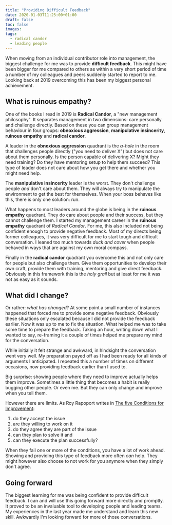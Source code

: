 ```yaml
---
title: "Providing Difficult Feedback"
date: 2020-01-03T11:25:00+01:00
draft: false
toc: false
images:
tags: 
  - radical candor
  - leading people
---
```


When moving from an individual contributor role into management, the biggest
challenge for me was to provide **difficult feedback**. This might have been
bigger for me compared to others as within a very short period of time a number
of my colleagues and peers suddenly started to report to me. Looking back at
2019 overcoming this has been my biggest personal achievement.

## What is ruinous empathy?

One of the books I read in 2019 is **Radical Candor**, a "new management
philosophy". It separates management in two dimensions: care personally and
challenge directly. Based on these you can group management behaviour in four
groups: **obnoxious aggression**, **manipulative insincerity**, **ruinous
empathy** and **radical candor**.

A leader in the **obnoxious aggression** quadrant is the *a-hole* in the room
that challenges people directly ("you need to deliver X") but does not care
about them personally. Is the person capable of delivering X? Might they need
training? Do they have mentoring setup to help them succeed? This type of leader
does not care about how you get there and whether you might need help.

The **manipulative insincerity** leader is the worst. They don't challenge
people *and* don't care about them. They will always try to manipulate the
environment to get the best for themselves. When your boss behaves like this,
there is only one solution: run.

What happens to most leaders around the globe is being in the **ruinous
empathy** quadrant. They do care about people and their success, but they cannot
challenge them. I started my management career in the **ruinous empathy**
quadrant of *Radical Candor*. For me, this also included not being confident
enough to provide negative feedback. Most of my directs being former colleagues,
it was very difficult for me to start tough and difficult conversation. I leaned
too much towards *duck and cover* when people behaved in ways that are against
my own moral compass.

Finally in the **radical candor** quadrant you overcome this and not only care
for people but also challenge them. Give them opportunities to develop their own
craft, provide them with training, mentoring and give direct feedback. Obviously
in this framework this is the *holy grail* but at least for me it was not as
easy as it sounds.

## What did I change?

Or rather: *what has changed*? At some point a small number of instances happened
that forced me to provide some negative feedback. Obviously these situations
only escalated because I did not provide the feedback earlier. Now it was up to
me to fix the situation. What helped me was to take some time to prepare the
feedback. Taking an hour, writing down what I wanted to say, re-framing it a
couple of times helped me prepare my mind for the conversation.

While initially it felt strange and awkward, in hindsight the conversation went
very well. My preparation payed off as I had been ready for all kinds of
arguments I anticipated. I repeated this a number of times on different
occasions, now providing feedback earlier than I used to.

Big surprise: showing people where they need to improve actually helps them
improve. Sometimes a little thing that becomes a habit is really bugging other
people. Or even me. But they can only change and improve when you tell them.

However there are limits. As Roy Rapoport writes in [The five Conditions for
Improvement][2]:

1. do they accept the issue
1. are they willing to work on it
1. do they agree they are part of the issue
1. can they plan to solve it and
1. can they execute the plan successfully?

When they fail one or more of the conditions, you have a lot of work ahead.
Showing and providing this type of feedback more often *can* help. They might
however also choose to not work for you anymore when they simply don't agree.

## Going forward

The biggest learning for me was being confident to provide difficult feedback. I
can and will use this going forward more directly and promptly. It proved to be
an invaluable tool to developing people and leading teams. My experiences in the
last year made me understand and learn this new skill. Awkwardly I'm looking
forward for more of those conversations.

[0]: https://www.merriam-webster.com/dictionary/accountability
[2]: https://medium.com/@royrapoport/the-five-conditions-for-improvement-20909f856dab
[^1]: an obligation or willingness to accept responsibility or to account for
      one's actions
